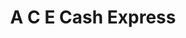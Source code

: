 ---
title: A C E Cash Express
slug: a-c-e-cash-express
updated-on: '2024-05-30T13:44:31.749Z'
created-on: '2024-05-30T13:41:46.671Z'
published-on: '2024-05-30T13:54:32.469Z'
f_city-state-2:
- cms/city/kissimmee-fl.md
- cms/city/sanford-fl.md
- cms/city/casselberry-fl.md
- cms/city/ocoee-fl.md
- cms/city/apopka-fl.md
- cms/city/winter-park-fl.md
f_locations:
- cms/payday-loan/a-c-e-cash-express-311.md
- cms/payday-loan/a-c-e-cash-express-312.md
- cms/payday-loan/a-c-e-cash-express-313.md
- cms/payday-loan/a-c-e-cash-express-314.md
- cms/payday-loan/a-c-e-cash-express-315.md
- cms/payday-loan/a-c-e-cash-express-316.md
- cms/payday-loan/a-c-e-cash-express-317.md
- cms/payday-loan/a-c-e-cash-express-318.md
- cms/payday-loan/a-c-e-cash-express-319.md
- cms/payday-loan/a-c-e-cash-express-320.md
f_states:
- cms/state/florida.md
layout: '[company].html'
tags: company
---